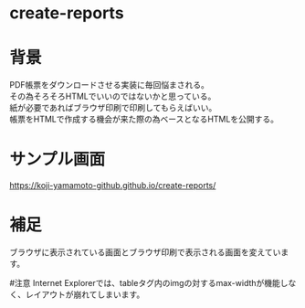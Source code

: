 # create-reports
# 背景
PDF帳票をダウンロードさせる実装に毎回悩まされる。<br/>
その為そろそろHTMLでいいのではないかと思っている。<br/>
紙が必要であればブラウザ印刷で印刷してもらえばいい。<br/>
帳票をHTMLで作成する機会が来た際の為ベースとなるHTMLを公開する。<br/>

# サンプル画面
https://koji-yamamoto-github.github.io/create-reports/

# 補足
ブラウザに表示されている画面とブラウザ印刷で表示される画面を変えています。

#注意
Internet Explorerでは、tableタグ内のimgの対するmax-widthが機能しなく、レイアウトが崩れてしまいます。
